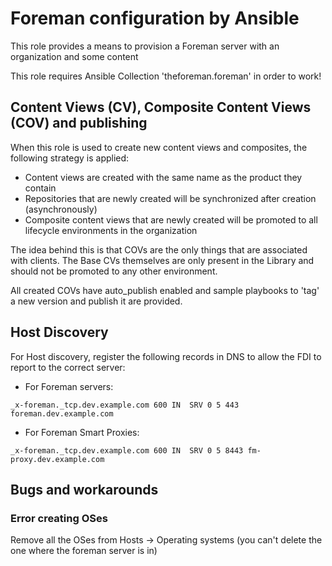 # Foreman configuration by Ansible
This role provides a means to provision a Foreman server with an organization and some content

This role requires Ansible Collection 'theforeman.foreman' in order to work!

## Content Views (CV), Composite Content Views (COV) and publishing
When this role is used to create new content views and composites, the following strategy is applied:

* Content views are created with the same name as the product they contain
* Repositories that are newly created will be synchronized after creation (asynchronously)
* Composite content views that are newly created will be promoted to all lifecycle environments in the organization

The idea behind this is that COVs are the only things that are associated with clients. The Base CVs themselves are only present in the Library and should not be promoted to any other environment.

All created COVs have auto_publish enabled and sample playbooks to 'tag' a new version and publish it are provided.

## Host Discovery
For Host discovery, register the following records in DNS to allow the FDI to report to the correct server:

* For Foreman servers:
```
_x-foreman._tcp.dev.example.com 600 IN  SRV 0 5 443 foreman.dev.example.com
```

* For Foreman Smart Proxies:
```
_x-foreman._tcp.dev.example.com 600 IN  SRV 0 5 8443 fm-proxy.dev.example.com
```

## Bugs and workarounds
### Error creating OSes
Remove all the OSes from Hosts -> Operating systems (you can't delete the one where the foreman server is in)
